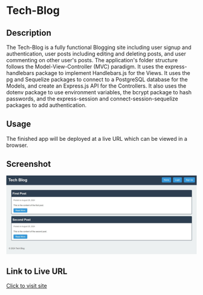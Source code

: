 # Tech-Blog

## Description

The Tech-Blog is a fully functional Blogging site including user signup and authentication, user posts including editing and deleting posts, and user commenting on other user's posts. The application's folder structure follows the Model-View-Controller (MVC) paradigm. It uses the express-handlebars package to implement Handlebars.js for the Views. It uses the pg and Sequelize packages to connect to a PostgreSQL database for the Models, and create an Express.js API for the Controllers. It also uses the dotenv package to use environment variables, the bcrypt package to hash passwords, and the express-session and connect-session-sequelize packages to add authentication. 

## Usage 

The finished app will be deployed at a live URL which can be viewed in a browser. 

## Screenshot

![Screenshot](assets/Tech-Blog-scrnsht.JPG)

## Link to Live URL
[Click to visit site](https://tech-blog-95af.onrender.com/)



